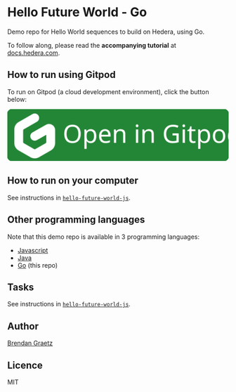 # Hello Future World - Go

Demo repo for Hello World sequences to build on Hedera, using Go.

To follow along, please read the **accompanying tutorial** at [docs.hedera.com](https://docs.hedera.com/hedera/getting-started/environment-setup).

## How to run using Gitpod

To run on Gitpod (a cloud development environment), click the button below:

<a href="https://gitpod.io/?autostart=true&editor=code&workspaceClass=g1-standard#https://github.com/hedera-dev/hello-future-world-go" target="_blank" rel="noreferrer">
  <img src="./img/gitpod-open-button.svg" />
</a>

## How to run on your computer

See instructions in [`hello-future-world-js`](https://github.com/hedera-dev/hello-future-world-js).

## Other programming languages

Note that this demo repo is available in 3 programming languages:

- [Javascript](https://github.com/hedera-dev/hello-future-world-js 'Hello Future World - Javascript')
- [Java](https://github.com/hedera-dev/hello-future-world-java 'Hello Future World - Java')
- [Go](https://github.com/hedera-dev/hello-future-world-go 'Hello Future World - Go') (this repo)

## Tasks

See instructions in [`hello-future-world-js`](https://github.com/hedera-dev/hello-future-world-js).

## Author

[Brendan Graetz](https://blog.bguiz.com/)

## Licence

MIT
